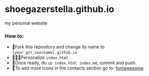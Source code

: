 # shoegazerstella.github.io
my personal website

### How to:
+ 🍴Fork this repository and change its name to `[your_git_username].github.io`
+ 👩🏼‍💻Personalize `index.html`
+ 👾Once ready, do `cp index.html index.md`, commit and push.
+ 🦄To add more icons in the contacts section go to: [fontawesome](https://fontawesome.com/icons?d=gallery)
